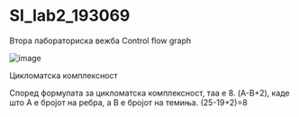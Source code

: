 # SI_lab2_193069
Втора лабораториска вежба
Control flow graph

![image](https://user-images.githubusercontent.com/82386734/120227544-a6192900-c249-11eb-9e58-ea7625207647.png)

Цикломатска комплексност

Според формулата за цикломатска комплексност, таа е 8.
(A-B+2), каде што A е бројот на ребра, а B е бројот на темиња.
(25-19+2)=8
